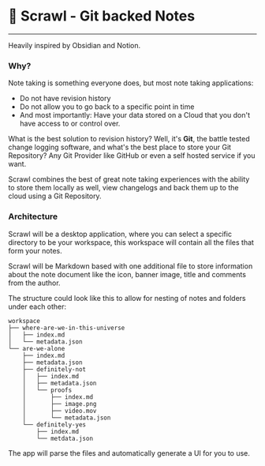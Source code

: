# 📓 Scrawl - Git backed Notes

---

Heavily inspired by Obsidian and Notion.

### Why?

Note taking is something everyone does, but most note taking applications:

- Do not have revision history
- Do not allow you to go back to a specific point in time
- And most importantly: Have your data stored on a Cloud that you don't have access to or control over.

What is the best solution to revision history? Well, it's **Git**, the battle tested change logging software, and what's the best place to store your Git Repository? Any Git Provider like GitHub or even a self hosted service if you want.

Scrawl combines the best of great note taking experiences with the ability to store them locally as well, view changelogs and back them up to the cloud using a Git Repository.

### Architecture

Scrawl will be a desktop application, where you can select a specific directory to be your workspace, this workspace will contain all the files that form your notes.

Scrawl will be Markdown based with one additional file to store information about the note document like the icon, banner image, title and comments from the author.

The structure could look like this to allow for nesting of notes and folders under each other:

```
workspace
├── where-are-we-in-this-universe
│   ├── index.md
│   └── metadata.json
└── are-we-alone
    ├── index.md
    ├── metadata.json
    ├── definitely-not
    │   ├── index.md
    │   ├── metadata.json
    │   └── proofs
    │       ├── index.md
    │       ├── image.png
    │       ├── video.mov
    │       └── metadata.json
    └── definitely-yes
        ├── index.md
        └── metdata.json
```

The app will parse the files and automatically generate a UI for you to use.
